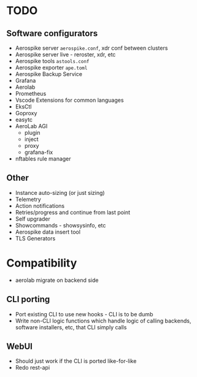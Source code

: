 # TODO

## Software configurators

* Aerospike server `aerospike.conf`, xdr conf between clusters
* Aerospike server live - reroster, xdr, etc
* Aerospike tools `astools.conf`
* Aerospike exporter `ape.toml`
* Aerospike Backup Service
* Grafana
* Aerolab
* Prometheus
* Vscode Extensions for common languages
* EksCtl
* Goproxy
* easytc
* AeroLab AGI
  * plugin
  * inject
  * proxy
  * grafana-fix
* nftables rule manager

## Other

* Instance auto-sizing (or just sizing)
* Telemetry
* Action notifications
* Retries/progress and continue from last point
* Self upgrader
* Showcommands - showsysinfo, etc
* Aerospike data insert tool
* TLS Generators

# Compatibility

* aerolab migrate on backend side

## CLI porting

* Port existing CLI to use new hooks - CLI is to be dumb
* Write non-CLI logic functions which handle logic of calling backends, software installers, etc, that CLI simply calls

## WebUI

* Should just work if the CLI is ported like-for-like
* Redo rest-api
